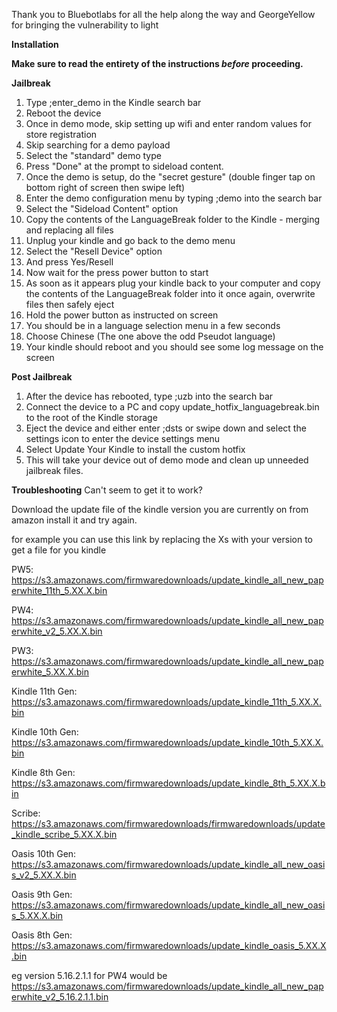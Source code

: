 Thank you to Bluebotlabs for all the help along the way and GeorgeYellow for bringing the vulnerability to light

**Installation**

**Make sure to read the entirety of the instructions *before* proceeding.**

**Jailbreak**

1. Type ;enter_demo in the Kindle search bar
2. Reboot the device
3. Once in demo mode, skip setting up wifi and enter random values for store registration
4. Skip searching for a demo payload
5. Select the "standard" demo type
6. Press "Done" at the prompt to sideload content.
7. Once the demo is setup, do the "secret gesture" (double finger tap on bottom right of screen then swipe left)
8. Enter the demo configuration menu by typing ;demo into the search bar
9. Select the "Sideload Content" option
10. Copy the contents of the LanguageBreak folder to the Kindle - merging and replacing all files
11. Unplug your kindle and go back to the demo menu
12. Select the "Resell Device" option
13. And press Yes/Resell
14. Now wait for the press power button to start
15. As soon as it appears plug your kindle back to your computer and copy the contents of the LanguageBreak folder into it once again, overwrite files then safely eject
16. Hold the power button as instructed on screen
17. You should be in a language selection menu in a few seconds
18. Choose Chinese (The one above the odd Pseudot language)
19. Your kindle should reboot and you should see some log message on the screen

**Post Jailbreak**

1. After the device has rebooted, type ;uzb into the search bar
2. Connect the device to a PC and copy update_hotfix_languagebreak.bin to the root of the Kindle storage
3. Eject the device and either enter ;dsts or swipe down and select the settings icon to enter the device settings menu
4. Select Update Your Kindle to install the custom hotfix
5. This will take your device out of demo mode and clean up unneeded jailbreak files.

**Troubleshooting**
Can't seem to get it to work?

Download the update file of the kindle version you are currently on from amazon install it and try again.


for example you can use this link by replacing the Xs with your version to get a file for you kindle


PW5: https://s3.amazonaws.com/firmwaredownloads/update_kindle_all_new_paperwhite_11th_5.XX.X.bin


PW4: https://s3.amazonaws.com/firmwaredownloads/update_kindle_all_new_paperwhite_v2_5.XX.X.bin


PW3: https://s3.amazonaws.com/firmwaredownloads/update_kindle_all_new_paperwhite_5.XX.X.bin


Kindle 11th Gen: https://s3.amazonaws.com/firmwaredownloads/update_kindle_11th_5.XX.X.bin


Kindle 10th Gen: https://s3.amazonaws.com/firmwaredownloads/update_kindle_10th_5.XX.X.bin


Kindle 8th Gen: https://s3.amazonaws.com/firmwaredownloads/update_kindle_8th_5.XX.X.bin


Scribe: https://s3.amazonaws.com/firmwaredownloads/firmwaredownloads/update_kindle_scribe_5.XX.X.bin


Oasis 10th Gen: https://s3.amazonaws.com/firmwaredownloads/update_kindle_all_new_oasis_v2_5.XX.X.bin


Oasis 9th Gen: https://s3.amazonaws.com/firmwaredownloads/update_kindle_all_new_oasis_5.XX.X.bin


Oasis 8th Gen: https://s3.amazonaws.com/firmwaredownloads/update_kindle_oasis_5.XX.X.bin


eg version 5.16.2.1.1 for PW4 would be https://s3.amazonaws.com/firmwaredownloads/update_kindle_all_new_paperwhite_v2_5.16.2.1.1.bin
